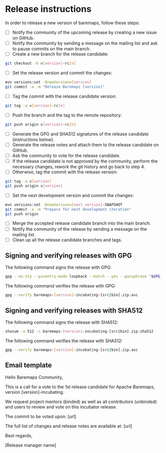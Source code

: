 # Release instructions

In order to release a new version of baremaps, follow these steps:

- [ ] Notify the community of the upcoming release by creating a new issue on GitHub.
- [ ] Notify the community by sending a message on the mailing list and ask to pause commits on the main branch.
- [ ] Create a new branch for the release candidate:

```bash
git checkout -b v[version]-rc[n]
```

- [ ] Set the release version and commit the changes:

```bash 
mvn versions:set -DnewVersion=[version]
git commit -a -m "Release Baremaps [version]"
```

- [ ] Tag the commit with the release candidate version:

```bash
git tag -a v[version]-rc[n]
```

- [ ] Push the branch and the tag to the remote repository:

```bash
git push origin v[version]-rc[n]
```

- [ ] Generate the GPG and SHA512 signatures of the release candidate (instructions below).
- [ ] Generate the release notes and attach them to the release candidate on GitHub.
- [ ] Ask the community to vote for the release candidate.
- [ ] If the release candidate is not approved by the community, perform the necessary changes, rework the git history and go back to step 4.
- [ ] Otherwise, tag the commit with the release version:

```bash
git tag -a v[version]
git push origin v[version]
```

- [ ] Set the next development version and commit the changes:

```bash
mvn versions:set -DnewVersion=[next_version]-SNAPSHOT
git commit -a -m "Prepare for next development iteration"
git push origin
```

- [ ] Merge the accepted release candidate branch into the main branch.
- [ ] Notify the community of the release by sending a message on the mailing list.
- [ ] Clean up all the release candidate branches and tags.

## Signing and verifying releases with GPG

The following command signs the release with GPG:

```bash
gpg --no-tty --pinentry-mode loopback --batch --yes --passphrase "$GPG_PASSPHRASE" --output "baremaps-[version]-incubating-[src|bin].zip.asc" --detach-sign --armor "baremaps-[version]-incubating-[src|bin].zip"
```

The following command verifies the release with GPG:

```bash
gpg --verify baremaps-[version]-incubating-[src|bin].zip.asc
```

## Signing and verifying releases with SHA512

The following command signs the release with SHA512:

```bash
shasum -a 512 -c baremaps-[version]-incubating-[src|bin].zip.sha512
```

The following command verifies the release with SHA512:

```bash
gpg --verify baremaps-[version]-incubating-[src|bin].zip.asc
```

## Email template

Hello Baremaps Community,

This is a call for a vote to the 1st release candidate for Apache Baremaps,
version [version]-incubating.

We request project mentors (binded) as well as all contributors (unbinded)
and users to review and vote on this incubator release.

The commit to be voted upon:
[url]

The full list of changes and release notes are available at:
[url]

Best regards,

[Release manager name]



